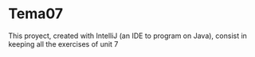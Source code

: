 # Tema07
This proyect, created with IntelliJ (an IDE to program on Java), consist in keeping all the exercises of unit 7 
